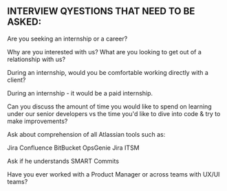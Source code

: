 ## INTERVIEW QYESTIONS THAT NEED TO BE ASKED:

Are you seeking an internship or a career?

Why are you interested with us?  What are you looking to get out of a relationship with us?

During an internship, would you be comfortable working directly with a client?

During an internship - it would be a paid internship.  

Can you discuss the amount of time you would like to spend on learning under our senior developers vs the time you'd like to dive into code & try to make improvements?


Ask about comprehension of all Atlassian tools such as:

Jira
Confluence
BitBucket
OpsGenie
Jira ITSM

Ask if he understands SMART Commits


Have you ever worked with a Product Manager or across teams with UX/UI teams?
